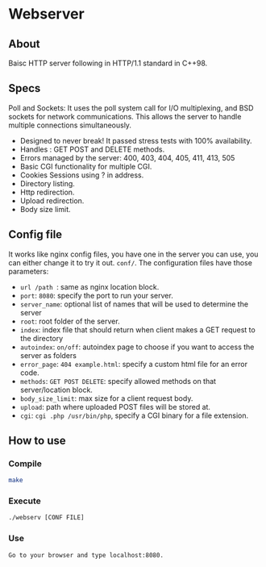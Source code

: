 # Webserver

## About

Baisc HTTP server following in HTTP/1.1 standard in C++98. 

## Specs
Poll and Sockets: It uses the poll system call for I/O multiplexing, and BSD sockets for network communications. This allows the server to handle multiple connections simultaneously.
- Designed to never break! It passed stress tests with 100% availability.
- Handles : GET POST and DELETE methods.
- Errors managed by the server: 400, 403, 404, 405, 411, 413, 505 
- Basic CGI functionality for multiple CGI.
- Cookies Sessions using ? in address.
- Directory listing.
- Http redirection.
- Upload redirection.
- Body size limit.

## Config file

It works like nginx config files, you have one in the server you can use, you can either change it to try it out. `conf/`.
The configuration files have those parameters:
- `url /path `: same as nginx location block.
- `port`: `8080`: specify the port to run your server.
- `server_name`: optional list of names that will be used to determine the server
- `root`: root folder of the server.
- `index`: index file that should return when client makes a GET request to the directory
- `autoindex`: `on/off`: autoindex page to choose if you want to access the server as folders
- `error_page`: `404 example.html`: specify a custom html file for an error code.
- `methods`: `GET POST DELETE`: specify allowed methods on that server/location block.
- `body_size_limit`: max size for a client request body.
- `upload`: path where uploaded POST  files will be stored at.
- `cgi`: `cgi .php /usr/bin/php`, specify a CGI binary for a file extension.

## How to use

### Compile
```sh
make
```
### Execute
```sh
./webserv [CONF FILE]
```
### Use
```sh
Go to your browser and type localhost:8080.
```
##

